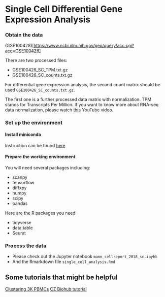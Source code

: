 # Single Cell Differential Gene Expression Analysis

### Obtain the data
(GSE100428)[https://www.ncbi.nlm.nih.gov/geo/query/acc.cgi?acc=GSE100426]

There are two processed files:
- GSE100426_SC_TPM.txt.gz
- GSE100426_SC_counts.txt.gz

For differential gene expression analysis, the second count matrix should be used `GSE100426_SC_counts.txt.gz`.

The first one is a further processed data matrix with normalization.
TPM stands for Transcripts Per Million. If you want to know more about RNA-seq data normalization, please watch [this](https://www.youtube.com/watch?v=TTUrtCY2k-w) YouTube video.


### Set up the environment

#### Install miniconda

Instruction can be found [here](https://docs.conda.io/en/latest/miniconda.html)

#### Prepare the working environment

You will need several packages including:

- scanpy
- tensorflow
- diffxpy
- numpy
- scipy
- pandas

Here are the R packages you need
- tidyverse
- data.table
- Seurat


### Process the data
- Please check out the Jupyter notebook `mann_cellreport_2018_sc.ipyhb`
- And the Rmarkdown file `single_cell_analysis.Rmd`

## Some tutorials that might be helpful

[Clustering 3K PBMCs](https://scanpy-tutorials.readthedocs.io/en/latest/pbmc3k.html)
[CZ Biohub tutorial](https://github.com/theislab/scanpy-demo-czbiohub/blob/master/10X_PBMC.ipynb)
